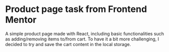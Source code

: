 # Product page task from Frontend Mentor
A simple product page made with React, including basic functionalities such as adding/removing items to/from cart. To have it a bit more challenging, I decided to try and save the cart content in the local storage.

